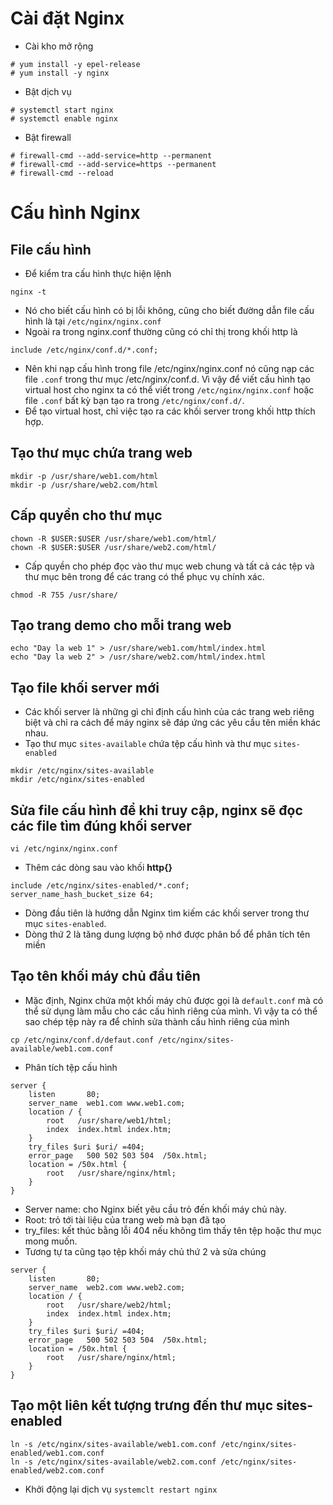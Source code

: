 # Cài đặt Nginx
- Cài kho mở rộng
```
# yum install -y epel-release
# yum install -y nginx
```
- Bật dịch vụ
```
# systemctl start nginx
# systemctl enable nginx
```
- Bật firewall
```
# firewall-cmd --add-service=http --permanent
# firewall-cmd --add-service=https --permanent
# firewall-cmd --reload
```
# Cấu hình Nginx
## File cấu hình
- Để kiểm tra cấu hình thực hiện lệnh
```
nginx -t
```
- Nó cho biết cấu hình có bị lỗi không, cũng cho biết đường dẫn file cấu hình là tại `/etc/nginx/nginx.conf`
- Ngoài ra trong nginx.conf thường cũng có chỉ thị trong khối http là 
```
include /etc/nginx/conf.d/*.conf;
```
- Nên khi nạp cấu hình trong file /etc/nginx/nginx.conf nó cũng nạp các file `.conf` trong thư mục /etc/nginx/conf.d. Vì vậy để viết cấu hình tạo virtual host cho nginx ta có thể viết trong `/etc/nginx/nginx.conf` hoặc file `.conf` bất kỳ bạn tạo ra trong `/etc/nginx/conf.d/`.
- Để tạo virtual host, chỉ việc tạo ra các khối server trong khối http thích hợp.
## Tạo thư mục chứa trang web
```
mkdir -p /usr/share/web1.com/html
mkdir -p /usr/share/web2.com/html
```
## Cấp quyền cho thư mục 
```
chown -R $USER:$USER /usr/share/web1.com/html/
chown -R $USER:$USER /usr/share/web2.com/html/
```
- Cấp quyền cho phép đọc vào thư mục web chung và tất cả các tệp và thư mục bên trong để các trang có thể phục vụ chính xác.
```
chmod -R 755 /usr/share/
```
## Tạo trang demo cho mỗi trang web
```
echo "Day la web 1" > /usr/share/web1.com/html/index.html
echo "Day la web 2" > /usr/share/web2.com/html/index.html
```
## Tạo file khối server mới
- Các khối server là những gì chỉ định cấu hình của các trang web riêng biệt và chỉ ra cách để máy nginx sẽ đáp ứng các yêu cầu tên miền khác nhau.
- Tạo thư mục `sites-available` chứa tệp cấu hình và thư mục `sites-enabled` 
```
mkdir /etc/nginx/sites-available
mkdir /etc/nginx/sites-enabled
```
## Sửa file cấu hình để khi truy cập, nginx sẽ đọc các file tìm đúng khối server 
``` 
vi /etc/nginx/nginx.conf
```
- Thêm các dòng sau vào khối **http{}**
```
include /etc/nginx/sites-enabled/*.conf;
server_name_hash_bucket_size 64;
```
- Dòng đầu tiên là hướng dẫn Nginx tìm kiếm các khối server trong thư mục `sites-enabled`. 
- Dòng thứ 2 là tăng dung lượng bộ nhớ được phân bổ để phân tích tên miền
## Tạo tên khối máy chủ đầu tiên
- Mặc định, Nginx chứa một khối máy chủ được gọi là `default.conf` mà có thể sử dụng làm mẫu cho các cấu hình riêng của mình. Vì vậy ta có thể sao chép tệp này ra để chỉnh sửa thành cấu hình riêng của mình
```
cp /etc/nginx/conf.d/defaut.conf /etc/nginx/sites-available/web1.com.conf
```
- Phân tích tệp cấu hình
```
server {
    listen       80;
    server_name  web1.com www.web1.com;
    location / {
        root   /usr/share/web1/html;
        index  index.html index.htm;
    }
    try_files $uri $uri/ =404;
    error_page   500 502 503 504  /50x.html;
    location = /50x.html {
        root   /usr/share/nginx/html;
    }
}
```
- Server name: cho Nginx biết yêu cầu trỏ đến khối máy chủ này. 
- Root: trỏ tới tài liệu của trang web mà bạn đã tạo
- try_files: kết thúc bằng lỗi 404 nếu không tìm thấy tên tệp hoặc thư mục mong muốn.
- Tương tự ta cũng tạo tệp khối máy chủ thứ 2 và sửa chúng
```
server {
    listen       80;
    server_name  web2.com www.web2.com;
    location / {
        root   /usr/share/web2/html;
        index  index.html index.htm;
    }
    try_files $uri $uri/ =404;
    error_page   500 502 503 504  /50x.html;
    location = /50x.html {
        root   /usr/share/nginx/html;
    }
}
```
## Tạo một liên kết tượng trưng đến thư mục sites-enabled
```
ln -s /etc/nginx/sites-available/web1.com.conf /etc/nginx/sites-enabled/web1.com.conf
ln -s /etc/nginx/sites-available/web2.com.conf /etc/nginx/sites-enabled/web2.com.conf
```
- Khởi động lại dịch vụ `systemclt restart nginx`